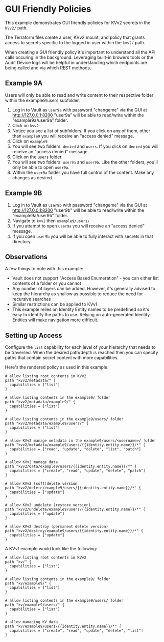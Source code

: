 # GUI Friendly Policies

This example demonstrates GUI friendly policies for KVv2 secrets in the `kvv2/` path.

The Terraform files create a user, KVv2 mount, and policy that grants access to secrets specific to the logged in user within the `kvv2/` path.

When creating a GUI friendly policy it's important to understand all the API calls occuring in the background. Leveraging built-in browers tools or the Audit Device logs will be helpful in understanding which endpoints are being called and via which REST methods.

## Example 9A

Users will only be able to read and write content to their respective folder within the example9/users subfolder.

1. Log in to Vault as `user9a` with password "changeme" via the GUI at <http://127.0.0.1:8200>
    "user9a" will be able to read/write within the "example9a/user9a" folder.
2. Click on `kvv2`
3. Notice you see a list of subfolders. If you click on any of them, other than `example9` you will receive an "access denied" message.
4. Click on `example9`
5. You will see two folders: `denied` and `users`. If you click on `denied` you will receive an "access denied" message.
6. Click on the `users` folder.
7. You will see two folders: `user9a` and `user9b`. Like the other folders, you'll only be able to open `user9a`.
8. Within the `user9a` folder you have full control of the content. Make any changes as desired.

## Example 9B

1. Log in to Vault as `user9b` with password "changeme" via the GUI at <http://127.0.0.1:8200>
    "user9b" will be able to read/write within the "example9a/user9b" folder.
2. Navigate to `kvv2` then `example9/users/`
3. If you attempt to open `user9a` you will receive an "access denied" message.
4. If you open `user9b` you will be able to fully interact with secrets in that directory.

## Observations

A few things to note with this example:

* Vault does not support "Access Based Enumeration" - you can either list contents of a folder or you cannot
* Any number of layers can be added. However, it's generally advised to keep the hierarchy as shallow as possible to reduce the need for recursive searches
* Similar restrictions can be applied to KVv1
* This example relies on Identity Entity names to be predefined so it's easy to identify the paths to use. Relying on auto-generated Identity Entities will make navigation more difficult.

## Setting up Access

Configure the `list` capability for each level of your hierarchy that needs to be traversed. When the desired path/depth is reached then you can specify paths that contain secret content with more capabilities.

Here's the rendered policy as used in this example.

```hcl
# allow listing root contents in KVv2
path "kvv2/metadata/" {
  capabilities = ["list"]
}

# allow listing contents in the example9/ folder
path "kvv2/metadata/example9/" {
  capabilities = ["list"]
}

# allow listing contents in the example9/users/ folder
path "kvv2/metadata/example9/users/" {
  capabilities = ["list"]
}

# allow KVv2 manage metadata in the example9/users/<username>/ folder
path "kvv2/metadata/example9/users/{{identity.entity.name}}/*" {
  capabilities = ["read", "update", "delete", "list", "patch"]
}

# allow KVv2 manage data
path "kvv2/data/example9/users/{{identity.entity.name}}/*" {
  capabilities = ["create", "read", "update", "delete", "patch"]
}

# allow KVv2 (soft)delete version
path "kvv2/delete/example9/users/{{identity.entity.name}}/*" {
  capabilities = ["update"]
}

# allow KVv2 undelete (restore version)
path "kvv2/undelete/example9/users/{{identity.entity.name}}/*" {
  capabilities = ["update"]
}

# allow KVv2 destroy (permanent delete version)
path "kvv2/destroy/example9/users/{{identity.entity.name}}/*" {
  capabilities = ["update"]
}
```

A KVv1 example would look like the following:

```hcl
# allow listing root contents in KVv2
path "kv/" {
  capabilities = ["list"]
}

# allow listing contents in the example9/ folder
path "kv/example9/" {
  capabilities = ["list"]
}

# allow listing contents in the example9/users/ folder
path "kv/example9/users/" {
  capabilities = ["list"]
}

# allow managing KV data
path "kv/example9/users/{{identity.entity.name}}/*" {
  capabilities = ["create", "read", "update", "delete", "list"]
}
```
